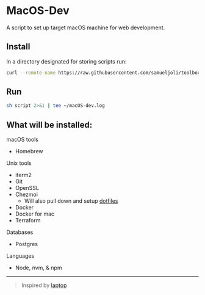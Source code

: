 # MacOS-Dev
A script to set up target macOS machine for web development.


## Install
In a directory designated for storing scripts run:

```bash
curl --remote-name https://raw.githubusercontent.com/samueljoli/toolbox/main/scripts/macOS-dev/script
```

## Run
```bash
sh script 2>&1 | tee ~/macOS-dev.log
```

## What will be installed:
macOS tools
+ Homebrew

Unix tools
+ iterm2
+ Git
+ OpenSSL
+ Chezmoi
    - Will also pull down and setup [dotfiles](https://github.com/Samueljoli/dotfiles)
+ Docker
+ Docker for mac
+ Terraform

Databases
+ Postgres

Languages
+ Node, nvm, & npm

--------- 

> Inspired by [laptop](https://github.com/thoughtbot/laptop)
